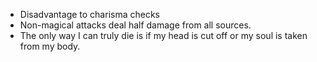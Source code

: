 - Disadvantage to charisma checks
- Non-magical attacks deal half damage from all sources.  
- The only way I can truly die is if my head is cut off or my soul is taken from my body.

